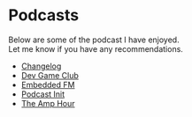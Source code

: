 <div id="root"><h1>Podcasts</h1>
    <p>Below are some of the podcast I have enjoyed.<br>Let me know if you have any recommendations.</p>
    <ul>
        <li><a href="https://changelog.com">Changelog</a></li>
        <li><a href="https://www.devgameclub.com/">Dev Game Club</a></li>
        <li><a href="https://embedded.fm/">Embedded FM</a></li>
        <li><a href="https://www.pythonpodcast.com/">Podcast Init</a></li>
        <li><a href="https://theamphour.com/">The Amp Hour</a></li>
    </ul>
</div>
